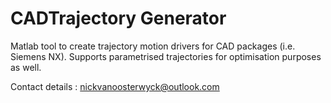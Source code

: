 # CADTrajectory Generator
Matlab tool to create trajectory motion drivers for CAD packages (i.e. Siemens NX). Supports parametrised trajectories for optimisation purposes as well.

Contact details : nickvanoosterwyck@outlook.com

